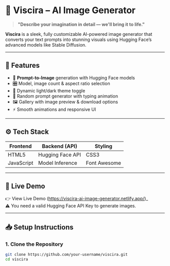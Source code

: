 # 🎨 Viscira – AI Image Generator

> **"Describe your imagination in detail — we'll bring it to life."**

**Viscira** is a sleek, fully customizable AI-powered image generator that converts your text prompts into stunning visuals using Hugging Face’s advanced models like Stable Diffusion.

---

## 🚀 Features

- 🎯 **Prompt-to-Image** generation with Hugging Face models
- 🎛️ Model, image count & aspect ratio selection
- 🎨 Dynamic light/dark theme toggle
- 🔁 Random prompt generator with typing animation
- 🖼️ Gallery with image preview & download options
- ⚡ Smooth animations and responsive UI

---

## ⚙️ Tech Stack

| Frontend   | Backend (API)     | Styling     |
|------------|-------------------|-------------|
| HTML5      | Hugging Face API  | CSS3        |
| JavaScript | Model Inference   | Font Awesome |

---

## 📸 Live Demo

👉 View Live Demo (https://viscira-ai-image-generator.netlify.app/)_  
⚠️ You need a valid Hugging Face API Key to generate images.

---

## 📥 Setup Instructions

### 1. Clone the Repository
```bash
git clone https://github.com/your-username/viscira.git
cd viscira
